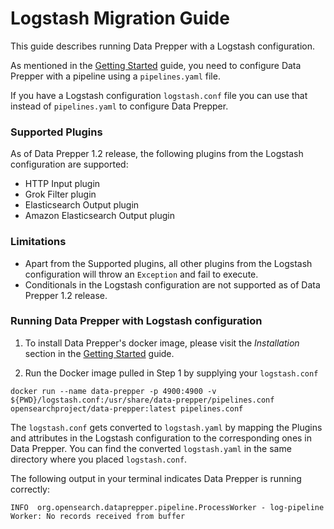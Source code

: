 # Logstash Migration Guide

This guide describes running Data Prepper with a Logstash configuration.

As mentioned in the [Getting Started](getting_started.md) guide, you need to configure Data Prepper with a pipeline using a `pipelines.yaml` file.

If you have a Logstash configuration `logstash.conf` file you can use that instead of `pipelines.yaml` to configure Data Prepper.

### Supported Plugins

As of Data Prepper 1.2 release, the following plugins from the Logstash configuration are supported:
* HTTP Input plugin
* Grok Filter plugin
* Elasticsearch Output plugin
* Amazon Elasticsearch Output plugin

### Limitations
* Apart from the Supported plugins, all other plugins from the Logstash configuration will throw an `Exception` and fail to execute.
* Conditionals in the Logstash configuration are not supported as of Data Prepper 1.2 release.

### Running Data Prepper with Logstash configuration

1. To install Data Prepper's docker image, please visit the _Installation_ section in the [Getting Started](getting_started.md) guide.


2. Run the Docker image pulled in Step 1 by supplying your `logstash.conf`

```
docker run --name data-prepper -p 4900:4900 -v ${PWD}/logstash.conf:/usr/share/data-prepper/pipelines.conf opensearchproject/data-prepper:latest pipelines.conf
```


The `logstash.conf` gets converted to `logstash.yaml` by mapping the Plugins and attributes in the Logstash configuration to the corresponding ones in Data Prepper.
You can find the converted `logstash.yaml` in the same directory where you placed `logstash.conf`.


The following output in your terminal indicates Data Prepper is running correctly:

```
INFO  org.opensearch.dataprepper.pipeline.ProcessWorker - log-pipeline Worker: No records received from buffer
```